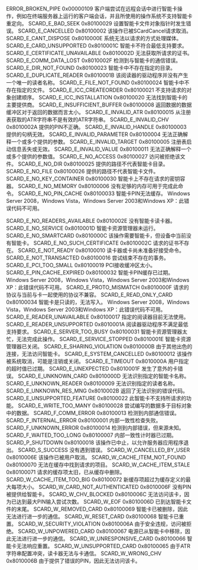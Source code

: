 ERROR_BROKEN_PIPE 
0x00000109
客户端尝试在远程会话中进行智能卡操作，例如在终端服务器上运行的客户端会话，并且所使用的操作系统不支持智能卡重定向。
SCARD_E_BAD_SEEK 
0x80100029
设置智能卡文件对象指针时发生错误。
SCARD_E_CANCELLED 
0x80100002
该操作已被SCardCancel请求取消。
SCARD_E_CANT_DISPOSE 
0x8010000E
系统无法以请求的方式处理媒体。
SCARD_E_CARD_UNSUPPORTED 
0x8010001C
智能卡不符合最低支持要求。
SCARD_E_CERTIFICATE_UNAVAILABLE 
0x8010002D
无法获取所请求的证书。
SCARD_E_COMM_DATA_LOST 
0x8010002F
检测到与智能卡的通信错误。 
SCARD_E_DIR_NOT_FOUND 
0x80100023
智能卡中不存在指定的目录。
SCARD_E_DUPLICATE_READER 
0x8010001B
该阅读器的驱动程序并没有产生一个唯一的读者名称。
SCARD_E_FILE_NOT_FOUND 
0x80100024
智能卡中不存在指定的文件。
SCARD_E_ICC_CREATEORDER 
0x80100021
不支持请求的对象创建顺序。
SCARD_E_ICC_INSTALLATION 
0x80100020
无法找到智能卡的主要提供商。
SCARD_E_INSUFFICIENT_BUFFER 
0x80100008
返回数据的数据缓冲区对于返回的数据而言太小。
SCARD_E_INVALID_ATR 
0x80100015
从注册表获取的ATR字符串不是有效的ATR字符串。
SCARD_E_INVALID_CHV 
0x8010002A
提供的PIN不正确。
SCARD_E_INVALID_HANDLE 
0x80100003
提供的句柄无效。
SCARD_E_INVALID_PARAMETER 
0x80100004
无法正确解释一个或多个提供的参数。
SCARD_E_INVALID_TARGET 
0x80100005
注册表启动信息丢失或无效。
SCARD_E_INVALID_VALUE 
0x80100011
无法正确解释一个或多个提供的参数值。
SCARD_E_NO_ACCESS 
0x80100027
访问被拒绝该文件。
SCARD_E_NO_DIR 
0x80100025
提供的路径不代表智能卡目录。
SCARD_E_NO_FILE 
0x80100026
提供的路径不代表智能卡文件。
SCARD_E_NO_KEY_CONTAINER 
0x80100030
智能卡上不存在请求的密钥容器。
SCARD_E_NO_MEMORY 
0x80100006
没有足够的内存可用于完成此命令。
SCARD_E_NO_PIN_CACHE 
0x80100033
智能卡PIN无法缓存。
Windows Server 2008，Windows Vista，Windows Server 2003和Windows XP：此错误代码不可用。

SCARD_E_NO_READERS_AVAILABLE 
0x8010002E
没有智能卡读卡器。
SCARD_E_NO_SERVICE 
0x8010001D
智能卡资源管理器未运行。
SCARD_E_NO_SMARTCARD 
0x8010000C
该操作需要智能卡，但设备中当前没有智能卡。
SCARD_E_NO_SUCH_CERTIFICATE 
0x8010002C
请求的证书不存在。
SCARD_E_NOT_READY 
0x80100010
读卡器或卡尚未准备好接受命令。
SCARD_E_NOT_TRANSACTED 
0x80100016
尝试结束不存在的事务。
SCARD_E_PCI_TOO_SMALL 
0x80100019
PCI接收缓冲区太小。
SCARD_E_PIN_CACHE_EXPIRED 
0x80100032
智能卡PIN缓存已过期。
Windows Server 2008，Windows Vista，Windows Server 2003和Windows XP：此错误代码不可用。
SCARD_E_PROTO_MISMATCH 
0x8010000F
请求的协议与当前与卡一起使用的协议不兼容。
SCARD_E_READ_ONLY_CARD 
0x80100034
智能卡是只读的，无法写入。
Windows Server 2008，Windows Vista，Windows Server 2003和Windows XP：此错误代码不可用。
SCARD_E_READER_UNAVAILABLE 
0x80100017
指定的阅读器目前无法使用。
SCARD_E_READER_UNSUPPORTED 
0x8010001A
阅读器驱动程序不满足最低支持要求。
SCARD_E_SERVER_TOO_BUSY 
0x80100031
智能卡资源管理器太忙，无法完成此操作。
SCARD_E_SERVICE_STOPPED 
0x8010001E
智能卡资源管理器已关闭。
SCARD_E_SHARING_VIOLATION 
0x8010000B
由于其他出色的连接，无法访问智能卡。
SCARD_E_SYSTEM_CANCELLED 
0x80100012
该操作被系统取消，可能是注销或关闭。
SCARD_E_TIMEOUT 
0x8010000A
用户指定的超时值已过期。
SCARD_E_UNEXPECTED 
0x8010001F
发生了意外的卡错误。
SCARD_E_UNKNOWN_CARD 
0x8010000D
无法识别指定的智能卡名称。
SCARD_E_UNKNOWN_READER 
0x80100009
无法识别指定的读者名称。
SCARD_E_UNKNOWN_RES_MNG 
0x8010002B
返回了无法识别的错误代码。
SCARD_E_UNSUPPORTED_FEATURE 
0x80100022
此智能卡不支持所请求的功能。
SCARD_E_WRITE_TOO_MANY 
0x80100028
尝试编写的数据多于目标对象中的数据。
SCARD_F_COMM_ERROR 
0x80100013
检测到内部通信错误。
SCARD_F_INTERNAL_ERROR 
0x80100001
内部一致性检查失败。
SCARD_F_UNKNOWN_ERROR 
0x80100014
检测到内部错误，但来源未知。
SCARD_F_WAITED_TOO_LONG 
0x80100007
内部一致性计时器已过期。
SCARD_P_SHUTDOWN 
0x80100018
该操作已中止，以允许服务器应用程序退出。
SCARD_S_SUCCESS
没有遇到错误。
SCARD_W_CANCELLED_BY_USER 
0x8010006E
该操作已被用户取消。
SCARD_W_CACHE_ITEM_NOT_FOUND 
0x80100070
无法在缓存中找到请求的项目。
SCARD_W_CACHE_ITEM_STALE 
0x80100071
请求的缓存项太旧，已从缓存中删除。
SCARD_W_CACHE_ITEM_TOO_BIG 
0x80100072
新缓存项超过为缓存定义的最大每项大小。
SCARD_W_CARD_NOT_AUTHENTICATED
0x8010006F
没有PIN被提供给智能卡。
SCARD_W_CHV_BLOCKED 
0x8010006C
无法访问该卡，因为已达到最大PIN输入尝试次数。
SCARD_W_EOF 
0x8010006D
已到达智能卡文件的末尾。
SCARD_W_REMOVED_CARD 
0x80100069
智能卡已被删除，因此无法进行进一步的通信。
SCARD_W_RESET_CARD 
0x80100068
智能卡已重置。
SCARD_W_SECURITY_VIOLATION 
0x8010006A
由于安全违规，访问被拒绝。
SCARD_W_UNPOWERED_CARD 
0x80100067
电源已从智能卡中移除，因此无法进行进一步的通信。
SCARD_W_UNRESPONSIVE_CARD 
0x80100066
智能卡无法响应重置。
SCARD_W_UNSUPPORTED_CARD 
0x80100065
由于ATR字符串配置冲突，读卡器无法与卡通信。
SCARD_W_WRONG_CHV 
0x8010006B
由于提供了错误的PIN，因此无法访问该卡。
